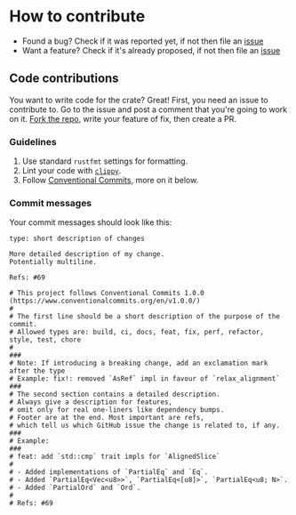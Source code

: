 # How to contribute

- Found a bug? Check if it was reported yet, if not then file an [issue](https://github.com/V0ldek/align/issues/new)
- Want a feature? Check if it's already proposed, if not then file an [issue](https://github.com/V0ldek/align/issues/new)

## Code contributions

You want to write code for the crate? Great! First, you need an issue to contribute to.
Go to the issue and post a comment that you're going to work on it. [Fork the repo](https://github.com/V0ldek/align/fork),
write your feature of fix, then create a PR.

### Guidelines

1. Use standard `rustfmt` settings for formatting.
2. Lint your code with [`clippy`](https://github.com/rust-lang/rust-clippy).
3. Follow [Conventional Commits](https://www.conventionalcommits.org/en/v1.0.0/), more on it below.

### Commit messages

Your commit messages should look like this:

```
type: short description of changes

More detailed description of my change.
Potentially multiline.

Refs: #69

# This project follows Conventional Commits 1.0.0 (https://www.conventionalcommits.org/en/v1.0.0/)
#
# The first line should be a short description of the purpose of the commit.
# Allowed types are: build, ci, docs, feat, fix, perf, refactor, style, test, chore
#
###
# Note: If introducing a breaking change, add an exclamation mark after the type
# Example: fix!: removed `AsRef` impl in favour of `relax_alignment`
### 
# The second section contains a detailed description.
# Always give a description for features,
# omit only for real one-liners like dependency bumps.
# Footer are at the end. Most important are refs, 
# which tell us which GitHub issue the change is related to, if any.
###
# Example:
###
# feat: add `std::cmp` trait impls for `AlignedSlice`
#
# - Added implementations of `PartialEq` and `Eq`.
# - Added `PartialEq<Vec<u8>>`, `PartialEq<[u8]>`, `PartialEq<u8; N>`.
# - Added `PartialOrd` and `Ord`.
#
# Refs: #69
```
